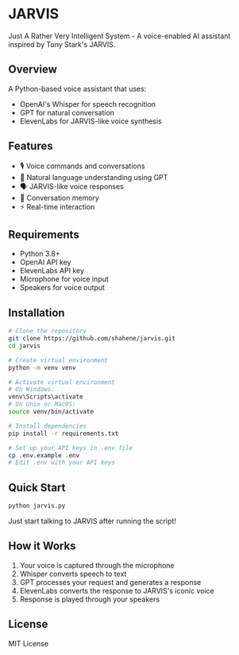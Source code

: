# JARVIS
Just A Rather Very Intelligent System - A voice-enabled AI assistant inspired by Tony Stark's JARVIS.

## Overview
A Python-based voice assistant that uses:
- OpenAI's Whisper for speech recognition
- GPT for natural conversation
- ElevenLabs for JARVIS-like voice synthesis

## Features
- 🎙️ Voice commands and conversations
- 🤖 Natural language understanding using GPT
- 🗣️ JARVIS-like voice responses
- 💾 Conversation memory
- ⚡ Real-time interaction

## Requirements
- Python 3.8+
- OpenAI API key
- ElevenLabs API key
- Microphone for voice input
- Speakers for voice output

## Installation
```bash
# Clone the repository
git clone https://github.com/shahene/jarvis.git
cd jarvis

# Create virtual environment
python -m venv venv

# Activate virtual environment
# On Windows:
venv\Scripts\activate
# On Unix or MacOS:
source venv/bin/activate

# Install dependencies
pip install -r requirements.txt

# Set up your API keys in .env file
cp .env.example .env
# Edit .env with your API keys
```

## Quick Start
```bash
python jarvis.py
```

Just start talking to JARVIS after running the script!

## How it Works
1. Your voice is captured through the microphone
2. Whisper converts speech to text
3. GPT processes your request and generates a response
4. ElevenLabs converts the response to JARVIS's iconic voice
5. Response is played through your speakers

## License
MIT License
